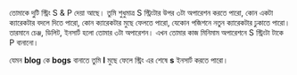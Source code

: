তোমাকে দু্টি স্ট্রিং S & P দেয়া আছে। তুমি শুধুমাত্র S স্ট্রিংটার উপর ৩টা অপারেশন করতে পারো, কোন একটা ক্যারেকটার বদলে দিতে পারো, কোন ক্যারেকটার মুছে ফেলতে পারো, যেকোন পজিশনে নতুন ক্যারেকটার ঢুকাতে পারো। তারমানে চেঞ্জ, ডিলিট, ইনসার্ট হলো তোমার ৩টা অপারেশন। এখন তোমার কাজ মিনিমাম অপারেশনে 
S স্ট্রিংটা টাকে P বানানো।


যেমন **blog** কে **bogs** বানাতে তুমি **l** মুছে ফেলে স্ট্রিং এর শেষে **s** ইনসার্ট করতে পারো।

